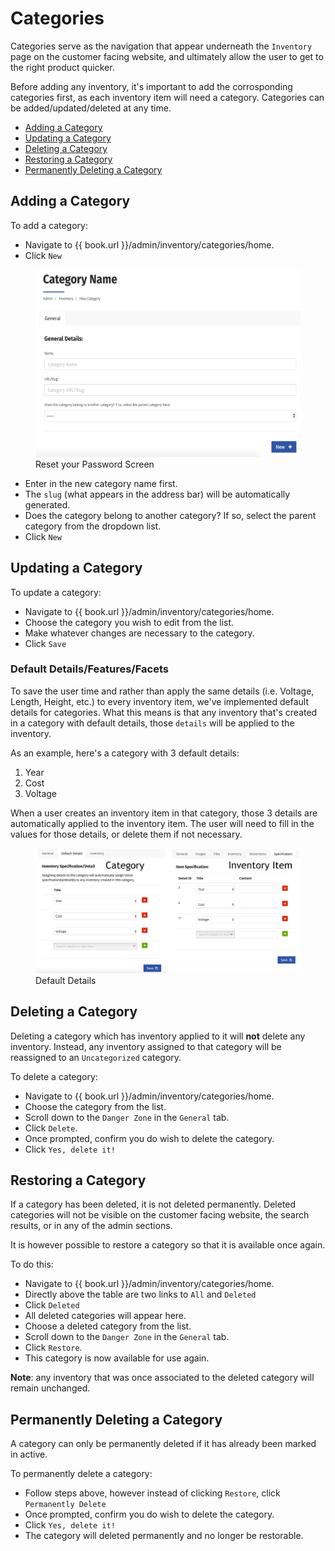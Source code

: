 # Categories

Categories serve as the navigation that appear underneath the `Inventory` page on the customer facing website, and ultimately allow the user to get to the right product quicker. 

Before adding any inventory, it's important to add the corrosponding categories first, as each inventory item will need a category. Categories can be added/updated/deleted at any time. 

* [Adding a Category](#adding-a-category)
* [Updating a Category](#updating-a-category)
* [Deleting a Category](#deleting-a-category)
* [Restoring a Category](#restoring-a-category)
* [Permanently Deleting a Category](#permanently-deleting-a-category)

## Adding a Category

To add a category: 
* Navigate to {{ book.url }}/admin/inventory/categories/home.
* Click `New`

<figure>
    <img src="/assets/add-category.png" height="300" />
    <figcaption>Reset your Password Screen</figcaption>
</figure>

* Enter in the new category name first.
* The `slug` (what appears in the address bar) will be automatically generated.
* Does the category belong to another category? If so, select the parent category from the dropdown list. 
* Click `New`

## Updating a Category

To update a category:
* Navigate to {{ book.url }}/admin/inventory/categories/home.
* Choose the category you wish to edit from the list.
* Make whatever changes are necessary to the category.
* Click `Save`

### Default Details/Features/Facets 

To save the user time and rather than apply the same details (i.e. Voltage, Length, Height, etc.) to every inventory item, we've implemented default details for categories. What this means is that any inventory that's created in a category with default details, those `details` will be applied to the inventory. 

As an example, here's a category with 3 default details:

1. Year
2. Cost
3. Voltage

When a user creates an inventory item in that category, those 3 details are automatically applied to the inventory item. The user will need to fill in the values for those details, or delete them if not necessary. 

<figure>
    <img src="/assets/default-details.jpg"/>
    <figcaption>Default Details</figcaption>
</figure>

## Deleting a Category
Deleting a category which has inventory applied to it will **not** delete any inventory. Instead, any inventory assigned to that category will be reassigned to an `Uncategorized` category. 

To delete a category:
* Navigate to {{ book.url }}/admin/inventory/categories/home.
* Choose the category from the list.
* Scroll down to the `Danger Zone` in the `General` tab.
* Click `Delete`.
* Once prompted, confirm you do wish to delete the category.
* Click `Yes, delete it!`

## Restoring a Category
If a category has been deleted, it is not deleted permanently. Deleted categories will not be visible on the customer facing website, the search results, or in any of the admin sections. 

It is however possible to restore a category so that it is available once again. 

To do this:
* Navigate to {{ book.url }}/admin/inventory/categories/home.
* Directly above the table are two links to `All` and `Deleted`
* Click `Deleted`
* All deleted categories will appear here.
* Choose a deleted category from the list.
* Scroll down to the `Danger Zone` in the `General` tab.
* Click `Restore`.
* This category is now available for use again. 

**Note**: any inventory that was once associated to the deleted category will remain unchanged. 

## Permanently Deleting a Category
A category can only be permanently deleted if it has already been marked in active. 

To permanently delete a category:
* Follow steps above, however instead of clicking `Restore`, click `Permanently Delete`
* Once prompted, confirm you do wish to delete the category.
* Click `Yes, delete it!`
* The category will deleted permanently and no longer be restorable.










